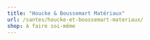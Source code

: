 ```yaml
---
title: "Houcke & Boussemart Matériaux"
url: /santes/houcke-et-boussemart-materiaux/
shop: à faire soi-même
---
```

